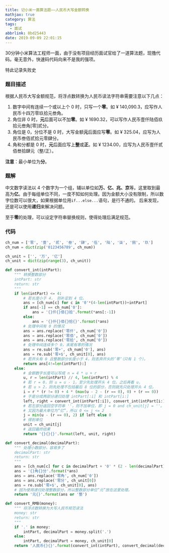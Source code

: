 ```yaml
---
title: 记小米一面算法题——人民币大写金额转换
mathjax: true
category: 算法
tags:
  - 面试
abbrlink: 8bd25443
date: 2019-09-09 22:01:15
---
```

30分钟小米算法工程师一面，由于没有项目经历面试官给了一道算法题，现撸代码。毫无意外，快速码代码向来不是我的强项。

特此记录失败史

### 题目描述
根据人民币大写金额规范，将浮点数转换为人民币读法字符串需要注意以下几点：
1. 数字中间有连续一个或以上个 0 时，只写一个**零**。如 ¥ 140,090.3，应写作人民币十四万零玖拾元叁角。
2. 角位非 0 时，**元**后面可以不加**零**。如 ¥ 1690.32，可以写作人民币壹仟陆佰玖拾元叁角[零]贰分。
3. 角位是 0，分位不是 0 时，大写金额**元**后面应写**零**。如 ¥ 325.04，应写为人民币叁佰贰拾元零肆分。
4. 角和分都是 0 时，**元**后面应写上**整**或**正**。如 ¥ 1234.00，应写为人民币壹仟贰佰叁拾肆元（整/正）。

**注意**：最小单位为**分**。

### 题解
中文数字读法以 4 个数字为一个组，辅以单位如**万、亿、兆、京**等。这里取到最高为**亿**。由于每组单位不同，一度不知如何处理。因为金额大小没有限制，所以数字位数可以很大，如果根据单位用`if...else...`语句，是行不通的。
后来发现，还是可以使用**递归**来解决问题。

至于**零**的处理，可以设定字符串替换规则，使得处理后满足规范。

### 代码
```python
ch_num = ['零', '壹', '贰', '叁', '肆', '伍', '陆', '柒', '捌', '玖']
ch_num = dict(zip('0123456789', ch_num))

ch_unit = ['', '万', '亿']
ch_unit = dict(zip(range(3), ch_unit)) 

def convert_int(intPart):
    """ 转换整数部分
    intPart: str
    return: str
    """
    if len(intPart) <= 4:
        # 若长度小于 4， 则补足到 4 位。
        ans = [ch_num[c] for c in '0'*(4-len(intPart))+intPart]
        if ans[-1] == ch_num['0']:
            ans = '{}仟{}佰{}拾'.format(*ans[:-1])
        else:
            ans = '{}仟{}佰{}拾{}'.format(*ans)
        # 处理中间有 0 的情况
        ans = ans.replace('零仟', ch_num['0']) 
        ans = ans.replace('零佰', ch_num['0']) 
        ans = ans.replace('零拾', ch_num['0']) 
        # 处理中间连续多个 0，末尾有零的情况
        ans = re.sub('零+', ch_num['0'], ans)
        ans = re.sub('零+$', ch_unit[0], ans)
        # 若开头有 0 且整数部分长度小于 4，则丢弃开头的’零‘（只有 1 个）。
        return ans[4!=len(intPart):]
    else:
        # 金额数字长度可以写成 n = 4 * u + r
        u, r = len(intPart) // 4, len(intPart) % 4
        # 若 r = 0，则 u = u - 1，至少先处理开头 4 位。之后再看 u，
        # 若 u > 2，则先处理不包括最后 8 位的部分，否则就先只处理开头 4 位。
        i = r * (r != 0) + 4 * (max(u - 2 - (r == 0), 0) + (r == 0))
        # 于是分成两部分递归处理 intPart[:i] 和 intPart[i:]
        left, right = convert_int(intPart[:i]), convert_int(intPart[i:])
        # 若左部分返回空字符串 ''，则不加单位，即 j = 0 and ch_unit[j] = ''。
        # 又因为最大单位为“亿”，所以 0 <= j <= 2
        j = min(u - (r == 0), 2) if left else 0
        # 得到单位
        unit = ch_unit[j]
        # 返回最终结果
        return '{}{}{}'.format(left, unit, right)

def convert_decimal(decimalPart):
    """ 处理小数部分，容易多了
    decimalPart: str
    return: str
    """
    ans = [ch_num[c] for c in decimalPart + '0' * (2 - len(decimalPart))]
    ans = '{}角{}分'.format(*ans)
    ans = ans.replace('零角', ch_num['0'])
    ans = ans.replace('零分', ch_unit[0])
    ans = re.sub('零+$', ch_unit[0], ans)
    # 因为使用递归处理整数部分，所以整数部分单位“元”放在这里处理。
    return '元{}'.format(ans or '整')

def convert_RMB(money):
    """ 将浮点数转换为大写人民币规范读法
    money: str
    return: str
    """
    if '.' in money:
        intPart, decimalPart = money.split('.')
    else:
        intPart, decimalPart = money, ch_unit[0]
    return '人民币{}{}'.format(convert_int(intPart), convert_decimal(decimalPart))
```
